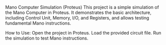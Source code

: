 Mano Computer Simulation (Proteus)
This project is a simple simulation of the Mano Computer in Proteus.
It demonstrates the basic architecture, including Control Unit, Memory, I/O, and Registers, and allows testing fundamental Mano instructions.

How to Use:
Open the project in Proteus.
Load the provided circuit file.
Run the simulation to test Mano instructions.
